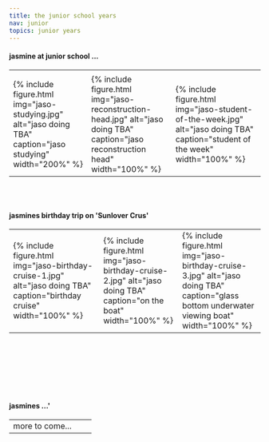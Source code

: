 ```yaml
---
title: the junior school years
nav: junior
topics: junior years
---
```


#### jasmine at junior school ...

<table>
  <tr>
    <td> </td>
    <td> </td>
    <td> </td>
  </tr>
  <tr>
    <td>{% include figure.html img="jaso-studying.jpg" alt="jaso doing TBA" caption="jaso studying" width="200%" %}</td>
    <td>{% include figure.html img="jaso-reconstruction-head.jpg" alt="jaso doing TBA" caption="jaso reconstruction head" width="100%" %}</td>
    <td>{% include figure.html img="jaso-student-of-the-week.jpg" alt="jaso doing TBA" caption="student of the week" width="100%" %}</td>
 </tr>
</table>

<br/><br/>

#### jasmines birthday trip on 'Sunlover Crus'

<table>
  <tr>
    <td>{% include figure.html img="jaso-birthday-cruise-1.jpg" alt="jaso doing TBA" caption="birthday cruise" width="100%" %}</td>
    <td>{% include figure.html img="jaso-birthday-cruise-2.jpg" alt="jaso doing TBA" caption="on the boat" width="100%" %}</td>
    <td>{% include figure.html img="jaso-birthday-cruise-3.jpg" alt="jaso doing TBA" caption="glass bottom underwater viewing boat" width="100%" %}</td>
 </tr> 
</table>

<br/><br/> 
<br/><br/>
<br/><br/>

  
#### jasmines ...'

<table>
  <tr>
   <td>more to come...</td>
   <td></td>
   <td></td>
 </tr>
</table>
